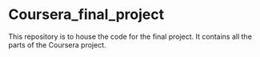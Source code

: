 # Coursera_final_project
This repository is to house the code for the final project. It contains all the parts of the Coursera project.
